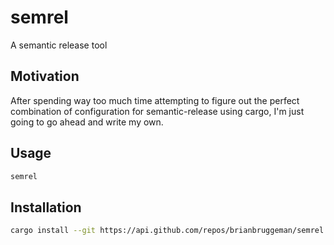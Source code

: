 # semrel

A semantic release tool

## Motivation

After spending way too much time attempting to figure out the perfect combination of configuration for semantic-release using cargo, I'm just going to go ahead and write my own.

## Usage

```bash
semrel
```

## Installation

```bash
cargo install --git https://api.github.com/repos/brianbruggeman/semrel
```